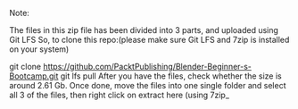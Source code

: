Note:

The files in this zip file has been divided into 3 parts, and uploaded using Git LFS So, to clone this repo:(please make sure Git LFS and 7zip is installed on your system)

git clone https://github.com/PacktPublishing/Blender-Beginner-s-Bootcamp.git
git lfs pull
After you have the files, check whether the size is around 2.61 Gb.
Once done, move the files into one single folder and select all 3 of the files, then right click on extract here (using 7zip_
